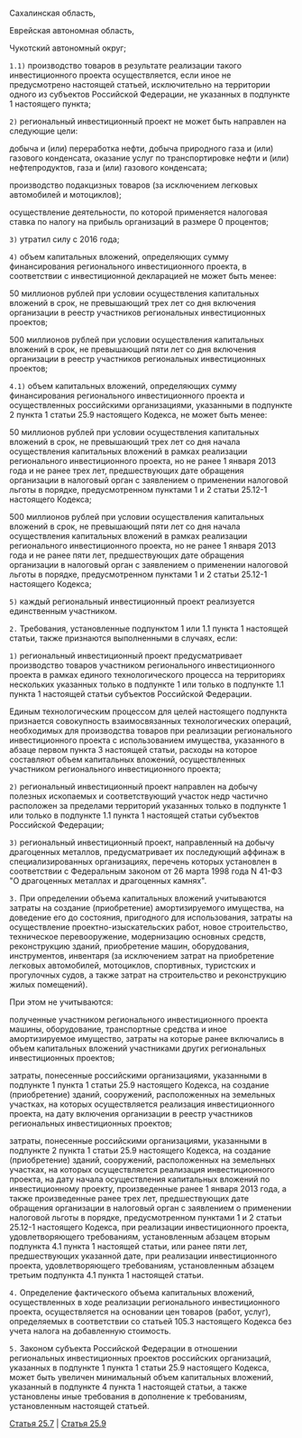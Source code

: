 Сахалинская область,

Еврейская автономная область,

Чукотский автономный округ;

`1.1)` производство товаров в результате реализации такого инвестиционного проекта осуществляется, если иное не предусмотрено настоящей статьей, исключительно на территории одного из субъектов Российской Федерации, не указанных в подпункте 1 настоящего пункта;

`2)` региональный инвестиционный проект не может быть направлен на следующие цели:

добыча и (или) переработка нефти, добыча природного газа и (или) газового конденсата, оказание услуг по транспортировке нефти и (или) нефтепродуктов, газа и (или) газового конденсата;

производство подакцизных товаров (за исключением легковых автомобилей и мотоциклов);

осуществление деятельности, по которой применяется налоговая ставка по налогу на прибыль организаций в размере 0 процентов;

`3)` утратил силу c 2016 года;

`4)` объем капитальных вложений, определяющих сумму финансирования регионального инвестиционного проекта, в соответствии с инвестиционной декларацией не может быть менее:

50 миллионов рублей при условии осуществления капитальных вложений в срок, не превышающий трех лет со дня включения организации в реестр участников региональных инвестиционных проектов;

500 миллионов рублей при условии осуществления капитальных вложений в срок, не превышающий пяти лет со дня включения организации в реестр участников региональных инвестиционных проектов;

`4.1)` объем капитальных вложений, определяющих сумму финансирования регионального инвестиционного проекта и осуществленных российскими организациями, указанными в подпункте 2 пункта 1 статьи 25.9 настоящего Кодекса, не может быть менее:

50 миллионов рублей при условии осуществления капитальных вложений в срок, не превышающий трех лет со дня начала осуществления капитальных вложений в рамках реализации регионального инвестиционного проекта, но не ранее 1 января 2013 года и не ранее трех лет, предшествующих дате обращения организации в налоговый орган с заявлением о применении налоговой льготы в порядке, предусмотренном пунктами 1 и 2 статьи 25.12-1 настоящего Кодекса;

500 миллионов рублей при условии осуществления капитальных вложений в срок, не превышающий пяти лет со дня начала осуществления капитальных вложений в рамках реализации регионального инвестиционного проекта, но не ранее 1 января 2013 года и не ранее пяти лет, предшествующих дате обращения организации в налоговый орган с заявлением о применении налоговой льготы в порядке, предусмотренном пунктами 1 и 2 статьи 25.12-1 настоящего Кодекса;

`5)` каждый региональный инвестиционный проект реализуется единственным участником.

`2.` Требования, установленные подпунктом 1 или 1.1 пункта 1 настоящей статьи, также признаются выполненными в случаях, если:

`1)` региональный инвестиционный проект предусматривает производство товаров участником регионального инвестиционного проекта в рамках единого технологического процесса на территориях нескольких указанных только в подпункте 1 или только в подпункте 1.1 пункта 1 настоящей статьи субъектов Российской Федерации.

Единым технологическим процессом для целей настоящего подпункта признается совокупность взаимосвязанных технологических операций, необходимых для производства товаров при реализации регионального инвестиционного проекта с использованием имущества, указанного в абзаце первом пункта 3 настоящей статьи, расходы на которое составляют объем капитальных вложений, осуществленных участником регионального инвестиционного проекта;

`2)` региональный инвестиционный проект направлен на добычу полезных ископаемых и соответствующий участок недр частично расположен за пределами территорий указанных только в подпункте 1 или только в подпункте 1.1 пункта 1 настоящей статьи субъектов Российской Федерации;

`3)` региональный инвестиционный проект, направленный на добычу драгоценных металлов, предусматривает их последующий аффинаж в специализированных организациях, перечень которых установлен в соответствии с Федеральным законом от 26 марта 1998 года N 41-ФЗ "О драгоценных металлах и драгоценных камнях".

`3.` При определении объема капитальных вложений учитываются затраты на создание (приобретение) амортизируемого имущества, на доведение его до состояния, пригодного для использования, затраты на осуществление проектно-изыскательских работ, новое строительство, техническое перевооружение, модернизацию основных средств, реконструкцию зданий, приобретение машин, оборудования, инструментов, инвентаря (за исключением затрат на приобретение легковых автомобилей, мотоциклов, спортивных, туристских и прогулочных судов, а также затрат на строительство и реконструкцию жилых помещений).

При этом не учитываются:

полученные участником регионального инвестиционного проекта машины, оборудование, транспортные средства и иное амортизируемое имущество, затраты на которые ранее включались в объем капитальных вложений участниками других региональных инвестиционных проектов;

затраты, понесенные российскими организациями, указанными в подпункте 1 пункта 1 статьи 25.9 настоящего Кодекса, на создание (приобретение) зданий, сооружений, расположенных на земельных участках, на которых осуществляется реализация инвестиционного проекта, на дату включения организации в реестр участников региональных инвестиционных проектов;

затраты, понесенные российскими организациями, указанными в подпункте 2 пункта 1 статьи 25.9 настоящего Кодекса, на создание (приобретение) зданий, сооружений, расположенных на земельных участках, на которых осуществляется реализация инвестиционного проекта, на дату начала осуществления капитальных вложений по инвестиционному проекту, произведенные ранее 1 января 2013 года, а также произведенные ранее трех лет, предшествующих дате обращения организации в налоговый орган с заявлением о применении налоговой льготы в порядке, предусмотренном пунктами 1 и 2 статьи 25.12-1 настоящего Кодекса, при реализации инвестиционного проекта, удовлетворяющего требованиям, установленным абзацем вторым подпункта 4.1 пункта 1 настоящей статьи, или ранее пяти лет, предшествующих указанной дате, при реализации инвестиционного проекта, удовлетворяющего требованиям, установленным абзацем третьим подпункта 4.1 пункта 1 настоящей статьи.

`4.` Определение фактического объема капитальных вложений, осуществленных в ходе реализации регионального инвестиционного проекта, осуществляется на основании цен товаров (работ, услуг), определяемых в соответствии со статьей 105.3 настоящего Кодекса без учета налога на добавленную стоимость.

`5.` Законом субъекта Российской Федерации в отношении региональных инвестиционных проектов российских организаций, указанных в подпункте 1 пункта 1 статьи 25.9 настоящего Кодекса, может быть увеличен минимальный объем капитальных вложений, указанный в подпункте 4 пункта 1 настоящей статьи, а также установлены иные требования в дополнение к требованиям, установленным настоящей статьей.

[Статья 25.7](https://lalawland.github.io/eurasia/russia/taxes/art25.7) | [Статья 25.9](https://lalawland.github.io/eurasia/russia/taxes/art25.9)
